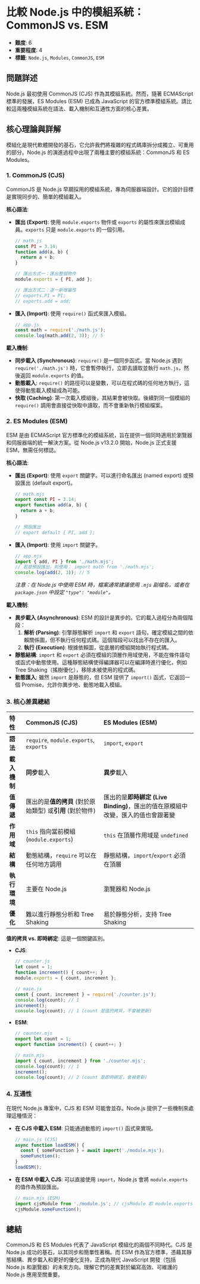 # 比較 Node.js 中的模組系統：CommonJS vs. ESM

- **難度**: 6
- **重要程度**: 4
- **標籤**: `Node.js`, `Modules`, `CommonJS`, `ESM`

## 問題詳述

Node.js 最初使用 CommonJS (CJS) 作為其模組系統。然而，隨著 ECMAScript 標準的發展，ES Modules (ESM) 已成為 JavaScript 的官方標準模組系統。請比較這兩種模組系統在語法、載入機制和互通性方面的核心差異。

## 核心理論與詳解

模組化是現代軟體開發的基石，它允許我們將複雜的程式碼庫拆分成獨立、可重用的部分。Node.js 的演進過程中出現了兩種主要的模組系統：CommonJS 和 ES Modules。

### 1. CommonJS (CJS)

CommonJS 是 Node.js 早期採用的模組系統，專為伺服器端設計。它的設計目標是實現同步的、簡單的模組載入。

**核心語法**:

- **匯出 (Export)**: 使用 `module.exports` 物件或 `exports` 的屬性來匯出模組成員。`exports` 只是 `module.exports` 的一個引用。

  ```javascript
  // math.js
  const PI = 3.14;
  function add(a, b) {
    return a + b;
  }

  // 匯出方式一：匯出整個物件
  module.exports = { PI, add };

  // 匯出方式二：逐一新增屬性
  // exports.PI = PI;
  // exports.add = add;
  ```

- **匯入 (Import)**: 使用 `require()` 函式來匯入模組。

  ```javascript
  // app.js
  const math = require('./math.js');
  console.log(math.add(2, 3)); // 5
  ```

**載入機制**:

- **同步載入 (Synchronous)**: `require()` 是一個同步函式。當 Node.js 遇到 `require('./math.js')` 時，它會暫停執行，立即去讀取並執行 `math.js`，然後返回 `module.exports` 的值。
- **動態載入**: `require()` 的路徑可以是變數，可以在程式碼的任何地方執行，這使得動態載入模組成為可能。
- **快取 (Caching)**: 第一次載入模組後，其結果會被快取。後續對同一個模組的 `require()` 調用會直接從快取中讀取，而不會重新執行模組檔案。

### 2. ES Modules (ESM)

ESM 是由 ECMAScript 官方標準化的模組系統，旨在提供一個同時適用於瀏覽器和伺服器端的統一解決方案。從 Node.js v13.2.0 開始，Node.js 正式支援 ESM，無需任何標誌。

**核心語法**:

- **匯出 (Export)**: 使用 `export` 關鍵字。可以進行命名匯出 (named export) 或預設匯出 (default export)。

  ```javascript
  // math.mjs
  export const PI = 3.14;
  export function add(a, b) {
    return a + b;
  }

  // 預設匯出
  // export default { PI, add };
  ```

- **匯入 (Import)**: 使用 `import` 關鍵字。

  ```javascript
  // app.mjs
  import { add, PI } from './math.mjs';
  // 若是預設匯出，則使用： import math from './math.mjs';
  console.log(add(2, 3)); // 5
  ```

  *注意：在 Node.js 中使用 ESM 時，檔案通常建議使用 `.mjs` 副檔名，或者在 `package.json` 中設定 `"type": "module"`。*

**載入機制**:

- **異步載入 (Asynchronous)**: ESM 的設計是異步的。它的載入過程分為兩個階段：
  1. **解析 (Parsing)**: 引擎靜態解析 `import` 和 `export` 語句，確定模組之間的依賴關係圖，但不執行任何程式碼。這個階段可以找出不存在的匯入。
  2. **執行 (Execution)**: 根據依賴圖，從底層的模組開始執行程式碼。
- **靜態結構**: `import` 和 `export` 必須在模組的頂層作用域使用，不能在條件語句或函式中動態使用。這種靜態結構使得編譯器可以在編譯時進行優化，例如 Tree Shaking（搖樹優化），移除未被使用的程式碼。
- **動態匯入**: 雖然 `import` 是靜態的，但 ESM 提供了 `import()` 函式，它返回一個 Promise，允許你異步地、動態地載入模組。

### 3. 核心差異總結

| 特性 | CommonJS (CJS) | ES Modules (ESM) |
| :--- | :--- | :--- |
| **語法** | `require`, `module.exports`, `exports` | `import`, `export` |
| **載入機制** | **同步**載入 | **異步**載入 |
| **值傳遞** | 匯出的是**值的拷貝** (對於原始類型) 或**引用** (對於物件) | 匯出的是**即時綁定 (Live Binding)**，匯出的值在原模組中改變，匯入的值也會跟著變 |
| **作用域** | `this` 指向當前模組 (`module.exports`) | `this` 在頂層作用域是 `undefined` |
| **結構** | 動態結構，`require` 可以在任何地方調用 | 靜態結構，`import`/`export` 必須在頂層 |
| **執行環境** | 主要在 Node.js | 瀏覽器和 Node.js |
| **優化** | 難以進行靜態分析和 Tree Shaking | 易於靜態分析，支持 Tree Shaking |

**值的拷貝 vs. 即時綁定**:
這是一個關鍵區別。

- **CJS**:

  ```javascript
  // counter.js
  let count = 1;
  function increment() { count++; }
  module.exports = { count, increment };

  // main.js
  const { count, increment } = require('./counter.js');
  console.log(count); // 1
  increment();
  console.log(count); // 1 (count 是值的拷貝，不會被更新)
  ```

- **ESM**:

  ```javascript
  // counter.mjs
  export let count = 1;
  export function increment() { count++; }

  // main.mjs
  import { count, increment } from './counter.mjs';
  console.log(count); // 1
  increment();
  console.log(count); // 2 (count 是即時綁定，會被更新)
  ```

### 4. 互通性

在現代 Node.js 專案中，CJS 和 ESM 可能會並存。Node.js 提供了一些機制來處理這種情況：

- **在 CJS 中載入 ESM**:
  只能通過動態的 `import()` 函式來實現。

  ```javascript
  // main.js (CJS)
  async function loadESM() {
    const { someFunction } = await import('./module.mjs');
    someFunction();
  }
  loadESM();
  ```

- **在 ESM 中載入 CJS**:
  可以直接使用 `import`，Node.js 會將 `module.exports` 的值作為預設匯出。

  ```javascript
  // main.mjs (ESM)
  import cjsModule from './module.js'; // cjsModule 即 module.exports
  cjsModule.someFunction();
  ```

## 總結

CommonJS 和 ES Modules 代表了 JavaScript 模組化的兩個不同時代。CJS 是 Node.js 成功的基石，以其同步和簡單性著稱。而 ESM 作為官方標準，憑藉其靜態結構、異步載入和更好的優化支持，正成為現代 JavaScript 開發（包括 Node.js 和瀏覽器）的未來方向。理解它們的差異對於編寫高效、可維護的 Node.js 應用至關重要。
